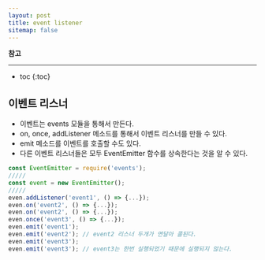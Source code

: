 ```yaml
---
layout: post
title: event listener
sitemap: false
---
```


**참고**  
* * *  

* toc
{:toc}

## 이벤트 리스너
* 이벤트는 events 모듈을 통해서 만든다.
* on, once, addListener 메소드를 통해서 이벤트 리스너를 만들 수 있다.
* emit 메소드를 이벤트를 호출할 수도 있다.
* 다른 이벤트 리스너들은 모두 EventEmitter 함수를 상속한다는 것을 알 수 있다.
~~~js
const EventEmitter = require('events');
/////
const event = new EventEmitter();
/////
even.addListener('event1', () => {...});
even.on('event2', () => {...});
even.on('event2', () => {...});
even.once('event3', () => {...});
even.emit('event1');
even.emit('event2'); // event2 리스너 두개가 연달아 콜된다.
even.emit('event3');
even.emit('event3'); // event3는 한번 실행되었기 때문에 실행되지 않는다.
~~~
